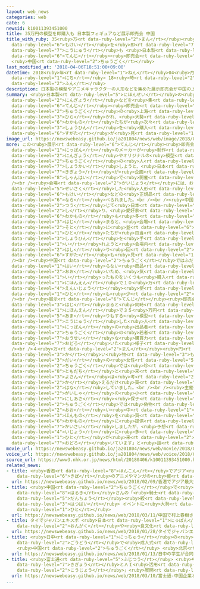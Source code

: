 ```yaml
---
layout: web_news
categories: web
cate: 6
newsid: k10011393451000
title: 35万円の模型を即購入も 日本製フィギュアなど展示即売会 中国
title_with_ruby: 35<ruby>万<rt data-ruby-level="2">まん</rt></ruby><ruby>円<rt data-ruby-level="1">えん</rt></ruby>の<ruby>模型<rt
  data-ruby-level="6">もけい</rt></ruby>を<ruby>即<rt data-ruby-level="7">そく</rt></ruby><ruby>購入<rt
  data-ruby-level="7">こうにゅう</rt></ruby>も <ruby>日本製<rt data-ruby-level="5">にほんせい</rt></ruby>フィギュアなど<ruby>展示<rt
  data-ruby-level="6">てんじ</rt></ruby><ruby>即売会<rt data-ruby-level="7">そくばいかい</rt></ruby>
  <ruby>中国<rt data-ruby-level="2">ちゅうごく</rt></ruby>
last_modified_at: '2018-04-06T18:51:00+09:00'
datetime: 2018<ruby>年<rt data-ruby-level="1">ねん</rt></ruby>04<ruby>月<rt data-ruby-level="1">がつ</rt></ruby>06<ruby>日<rt
  data-ruby-level="1">にち</rt></ruby> 18<ruby>時<rt data-ruby-level="2">じ</rt></ruby>51<ruby>分<rt
  data-ruby-level="2">ふん</rt></ruby>
description: 日本製の模型やアニメキャラクターの人形などを集めた展示即売会が中国の上海で開かれ、大勢の若者たちが次々と商品を購入する姿が見られました。
summary: <ruby>日本製<rt data-ruby-level="5">にほんせい</rt></ruby>の<ruby>模型<rt data-ruby-level="6">もけい</rt></ruby>やアニメキャラクターの<ruby>人形<rt
  data-ruby-level="2">にんぎょう</rt></ruby>などを<ruby>集<rt data-ruby-level="3">あつ</rt></ruby>めた<ruby>展示<rt
  data-ruby-level="6">てんじ</rt></ruby><ruby>即売会<rt data-ruby-level="7">そくばいかい</rt></ruby>が<ruby>中国<rt
  data-ruby-level="2">ちゅうごく</rt></ruby>の<ruby>上海<rt data-ruby-level="8">しゃんはい</rt></ruby>で<ruby>開<rt
  data-ruby-level="3">ひら</rt></ruby>かれ、<ruby>大勢<rt data-ruby-level="5">おおぜい</rt></ruby>の<ruby>若者<rt
  data-ruby-level="6">わかもの</rt></ruby>たちが<ruby>次々<rt data-ruby-level="3">つぎつぎ</rt></ruby>と<ruby>商品<rt
  data-ruby-level="3">しょうひん</rt></ruby>を<ruby>購入<rt data-ruby-level="7">こうにゅう</rt></ruby>する<ruby>姿<rt
  data-ruby-level="6">すがた</rt></ruby>が<ruby>見<rt data-ruby-level="1">み</rt></ruby>られました。
image_url: https://newswebeasy.github.io/ja201804/news/web/image/2018/04/06/K10011393451_1804061809_1804061851_01_03.jpg
more: この<ruby>展示<rt data-ruby-level="6">てんじ</rt></ruby><ruby>即売会<rt data-ruby-level="7">そくばいかい</rt></ruby>は、<ruby>日本<rt
  data-ruby-level="1">にっぽん</rt></ruby>のメーカーが<ruby>制作<rt data-ruby-level="5">せいさく</rt></ruby>したアニメキャラクターの<ruby>人形<rt
  data-ruby-level="2">にんぎょう</rt></ruby>やオリジナルの<ruby>模型<rt data-ruby-level="6">もけい</rt></ruby>について<ruby>中国<rt
  data-ruby-level="2">ちゅうごく</rt></ruby>の<ruby>人<rt data-ruby-level="1">ひと</rt></ruby>たちに<ruby>紹介<rt
  data-ruby-level="7">しょうかい</rt></ruby>しようと、<ruby>日本<rt data-ruby-level="1">にっぽん</rt></ruby>の<ruby>企業<rt
  data-ruby-level="7">きぎょう</rt></ruby>が<ruby>企画<rt data-ruby-level="7">きかく</rt></ruby>して<ruby>上海<rt
  data-ruby-level="8">しゃんはい</rt></ruby>で<ruby>開催<rt data-ruby-level="7">かいさい</rt></ruby>しました。<br
  /><br /><ruby>会場<rt data-ruby-level="2">かいじょう</rt></ruby>には、およそ２０の<ruby>日本<rt data-ruby-level="1">にっぽん</rt></ruby>メーカーが<ruby>制作<rt
  data-ruby-level="5">せいさく</rt></ruby>した<ruby>人形<rt data-ruby-level="2">にんぎょう</rt></ruby>や<ruby>模型<rt
  data-ruby-level="6">もけい</rt></ruby>などの<ruby>正規品<rt data-ruby-level="5">せいきひん</rt></ruby>が<ruby>並<rt
  data-ruby-level="6">なら</rt></ruby>べられました。<br /><br /><ruby>中国<rt data-ruby-level="2">ちゅうごく</rt></ruby>では、インターネットなどを<ruby>通<rt
  data-ruby-level="2">つう</rt></ruby>じて<ruby>日本<rt data-ruby-level="1">にっぽん</rt></ruby>のアニメを<ruby>知<rt
  data-ruby-level="2">し</rt></ruby>り、<ruby>愛好家<rt data-ruby-level="4">あいこうか</rt></ruby>になった<ruby>若者<rt
  data-ruby-level="6">わかもの</rt></ruby>も<ruby>多<rt data-ruby-level="2">おお</rt></ruby>く、イベントが<ruby>始<rt
  data-ruby-level="3">はじ</rt></ruby>まると、<ruby>会場<rt data-ruby-level="2">かいじょう</rt></ruby>の<ruby>外<rt
  data-ruby-level="2">そと</rt></ruby>に<ruby>並<rt data-ruby-level="6">なら</rt></ruby>んだ<ruby>人<rt
  data-ruby-level="1">ひと</rt></ruby>たちが<ruby>目当<rt data-ruby-level="2">めあ</rt></ruby>ての<ruby>商品<rt
  data-ruby-level="3">しょうひん</rt></ruby>を<ruby>手<rt data-ruby-level="1">て</rt></ruby>に<ruby>入<rt
  data-ruby-level="1">い</rt></ruby>れようと<ruby>会場内<rt data-ruby-level="2">かいじょうない</rt></ruby>を<ruby>走<rt
  data-ruby-level="2">はし</rt></ruby>り<ruby>回<rt data-ruby-level="2">まわ</rt></ruby>る<ruby>姿<rt
  data-ruby-level="6">すがた</rt></ruby>も<ruby>見<rt data-ruby-level="1">み</rt></ruby>られました。<br
  /><br /><ruby>中国<rt data-ruby-level="2">ちゅうごく</rt></ruby>ではふだん<ruby>手<rt data-ruby-level="1">て</rt></ruby>に<ruby>入<rt
  data-ruby-level="1">はい</rt></ruby>らない<ruby>商品<rt data-ruby-level="3">しょうひん</rt></ruby>も<ruby>多<rt
  data-ruby-level="2">おお</rt></ruby>いため、<ruby>気<rt data-ruby-level="1">き</rt></ruby>に<ruby>入<rt
  data-ruby-level="1">い</rt></ruby>ったものをいくつも<ruby>購入<rt data-ruby-level="7">こうにゅう</rt></ruby>し、<ruby>日本円<rt
  data-ruby-level="1">にほんえん</rt></ruby>で１０<ruby>万<rt data-ruby-level="2">まん</rt></ruby><ruby>円以上<rt
  data-ruby-level="4">えんいじょう</rt></ruby><ruby>使<rt data-ruby-level="3">つか</rt></ruby>う<ruby>人<rt
  data-ruby-level="1">ひと</rt></ruby>も<ruby>少<rt data-ruby-level="2">すく</rt></ruby>なくありませんでした。<br
  /><br /><ruby>展示<rt data-ruby-level="6">てんじ</rt></ruby><ruby>即売会<rt data-ruby-level="7">そくばいかい</rt></ruby>が<ruby>始<rt
  data-ruby-level="3">はじ</rt></ruby>まると<ruby>同時<rt data-ruby-level="2">どうじ</rt></ruby>に<ruby>日本円<rt
  data-ruby-level="1">にほんえん</rt></ruby>で３５<ruby>万円<rt data-ruby-level="2">まんえん</rt></ruby><ruby>余<rt
  data-ruby-level="5">あま</rt></ruby>りもする<ruby>模型<rt data-ruby-level="6">もけい</rt></ruby>を<ruby>購入<rt
  data-ruby-level="7">こうにゅう</rt></ruby>した<ruby>人<rt data-ruby-level="1">ひと</rt></ruby>もいて、<ruby>日本<rt
  data-ruby-level="1">にっぽん</rt></ruby>の<ruby>出品者<rt data-ruby-level="3">しゅっぴんしゃ</rt></ruby>は<ruby>中国<rt
  data-ruby-level="2">ちゅうごく</rt></ruby>の<ruby>若者<rt data-ruby-level="6">わかもの</rt></ruby>の<ruby>旺盛<rt
  data-ruby-level="7">おうせい</rt></ruby>な<ruby>購買力<rt data-ruby-level="7">こうばいりょく</rt></ruby>に<ruby>驚<rt
  data-ruby-level="7">おどろ</rt></ruby>いた<ruby>様子<rt data-ruby-level="3">ようす</rt></ruby>でした。<br
  /><br />４<ruby>万<rt data-ruby-level="2">まん</rt></ruby><ruby>円<rt data-ruby-level="1">えん</rt></ruby>ほどの<ruby>買<rt
  data-ruby-level="3">か</rt></ruby>い<ruby>物<rt data-ruby-level="3">もの</rt></ruby>をしていた２０<ruby>代<rt
  data-ruby-level="3">だい</rt></ruby>の<ruby>女性<rt data-ruby-level="5">じょせい</rt></ruby>は「<ruby>中国<rt
  data-ruby-level="2">ちゅうごく</rt></ruby>では<ruby>珍<rt data-ruby-level="7">めずら</rt></ruby>しいイベントなので、みんなとてもうれしくて<ruby>友達<rt
  data-ruby-level="8">ともだち</rt></ruby>と<ruby>来<rt data-ruby-level="2">き</rt></ruby>ました。<ruby>予算<rt
  data-ruby-level="3">よさん</rt></ruby>は<ruby>考<rt data-ruby-level="2">かんが</rt></ruby>えず、<ruby>買<rt
  data-ruby-level="2">か</rt></ruby>えるだけ<ruby>買<rt data-ruby-level="2">か</rt></ruby>いたいです」と<ruby>話<rt
  data-ruby-level="2">はな</rt></ruby>していました。<br /><br /><ruby>主催<rt data-ruby-level="7">しゅさい</rt></ruby>したイベント<ruby>会社<rt
  data-ruby-level="2">がいしゃ</rt></ruby>の<ruby>小<rt data-ruby-level="1">しょう</rt></ruby><ruby>西麻<rt
  data-ruby-level="7">にしあさ</rt></ruby><ruby>保子<rt data-ruby-level="8">やすこ</rt></ruby>さんは「<ruby>中国<rt
  data-ruby-level="2">ちゅうごく</rt></ruby>では<ruby>偽物<rt data-ruby-level="7">にせもの</rt></ruby>も<ruby>多<rt
  data-ruby-level="2">おお</rt></ruby>い<ruby>中<rt data-ruby-level="1">なか</rt></ruby>、<ruby>本物<rt
  data-ruby-level="3">ほんもの</rt></ruby>を<ruby>買<rt data-ruby-level="2">か</rt></ruby>いたいという<ruby>若者<rt
  data-ruby-level="6">わかもの</rt></ruby>に<ruby>提供<rt data-ruby-level="6">ていきょう</rt></ruby>しようと<ruby>開催<rt
  data-ruby-level="7">かいさい</rt></ruby>しましたが、<ruby>予想<rt data-ruby-level="3">よそう</rt></ruby><ruby>以上<rt
  data-ruby-level="4">いじょう</rt></ruby>に<ruby>多<rt data-ruby-level="2">おお</rt></ruby>くの<ruby>人<rt
  data-ruby-level="1">ひと</rt></ruby>が<ruby>来<rt data-ruby-level="2">き</rt></ruby>たので<ruby>驚<rt
  data-ruby-level="7">おどろ</rt></ruby>いています」と<ruby>話<rt data-ruby-level="2">はな</rt></ruby>していました。
movie_url: https://newswebeasy.github.io/ja201804/news/web/movie/2018/04/06/k10011393451_201804061809_201804061812.mp4
voice_url: https://newswebeasy.github.io/ja201804/news/web/voice/2018/04/06/k10011393451_201804061809_201804061812.mp3
source_url: https://www3.nhk.or.jp/news/html/20180406/k10011393451000.html
related_news:
- title: <ruby>香港<rt data-ruby-level="8">ほんこん</rt></ruby>でアジア<ruby>最大<rt data-ruby-level="4">さいだい</rt></ruby><ruby>規模<rt
    data-ruby-level="6">きぼ</rt></ruby>のアニメやマンガの<ruby>催<rt data-ruby-level="7">もよお</rt></ruby>し
  url: https://newswebeasy.github.io/news/web/2018/02/09/香港でアジア最大規模のアニメやマンガの催し
- title: <ruby>中国<rt data-ruby-level="2">ちゅうごく</rt></ruby>で<ruby>村上<rt data-ruby-level="1">むらかみ</rt></ruby><ruby>春樹<rt
    data-ruby-level="8">はるき</rt></ruby>さんの「<ruby>騎士<rt data-ruby-level="7">きし</rt></ruby><ruby>団長<rt
    data-ruby-level="5">だんちょう</rt></ruby><ruby>殺<rt data-ruby-level="4">ごろ</rt></ruby>し」<ruby>発売<rt
    data-ruby-level="3">はつばい</rt></ruby> イベントに<ruby>大勢<rt data-ruby-level="5">おおぜい</rt></ruby>の<ruby>人<rt
    data-ruby-level="1">ひと</rt></ruby>
  url: https://newswebeasy.github.io/news/web/2018/03/11/中国で村上春樹さんの騎士団長殺し発売-イベントに大勢の人
- title: タイでジャパンエキスポ <ruby>日本<rt data-ruby-level="1">にっぽん</rt></ruby>の<ruby>音楽<rt
    data-ruby-level="2">おんがく</rt></ruby>や<ruby>食文化<rt data-ruby-level="3">しょくぶんか</rt></ruby>ＰＲ
  url: https://newswebeasy.github.io/news/web/2018/01/28/タイでジャパンエキスポ-日本の音楽や食文化PR
- title: <ruby>日中<rt data-ruby-level="1">にっちゅう</rt></ruby>の<ruby>学生<rt data-ruby-level="1">がくせい</rt></ruby>が<ruby>合同<rt
    data-ruby-level="2">ごうどう</rt></ruby>で<ruby>成人式<rt data-ruby-level="4">せいじんしき</rt></ruby>
    <ruby>中国<rt data-ruby-level="2">ちゅうごく</rt></ruby> <ruby>北京<rt data-ruby-level="8">ぺきん</rt></ruby>
  url: https://newswebeasy.github.io/news/web/2018/01/13/日中の学生が合同で成人式-中国-北京
- title: <ruby>富士通<rt data-ruby-level="5">ふじつう</rt></ruby> <ruby>中国<rt data-ruby-level="2">ちゅうごく</rt></ruby><ruby>企業<rt
    data-ruby-level="7">きぎょう</rt></ruby>とＡＩ<ruby>活用<rt data-ruby-level="2">かつよう</rt></ruby>の「スマート<ruby>工場<rt
    data-ruby-level="2">こうじょう</rt></ruby>」<ruby>展開<rt data-ruby-level="6">てんかい</rt></ruby>へ
  url: https://newswebeasy.github.io/news/web/2018/03/10/富士通-中国企業とAI活用のスマート工場展開へ
...
```

